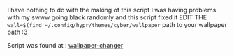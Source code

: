 I have nothing to do with the making of this script I was having problems with my swww going black randomly and this script fixed it 
EDIT THE `wall=$(find ~/.config/hypr/themes/cyber/wallpaper` path to your wallpaper path :3

Script was found at : [wallpaper-changer](https://github.com/AlwaysAndrew8/wallpaper-changer)
